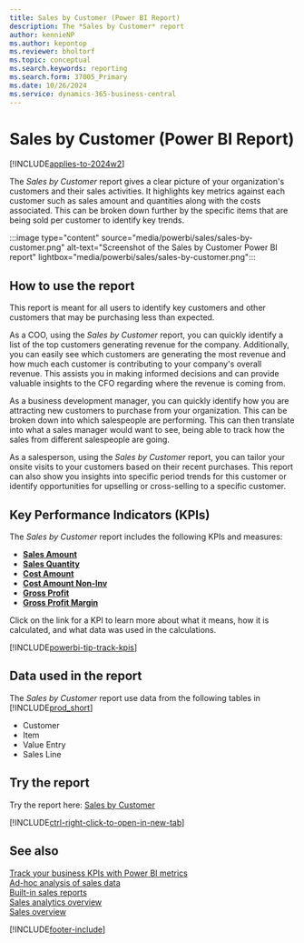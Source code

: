 ```yaml
---
title: Sales by Customer (Power BI Report)
description: The *Sales by Customer* report 
author: kennieNP
ms.author: kepontop
ms.reviewer: bholtorf
ms.topic: conceptual
ms.search.keywords: reporting
ms.search.form: 37005_Primary
ms.date: 10/26/2024
ms.service: dynamics-365-business-central
---
```


# Sales by Customer (Power BI Report)

[!INCLUDE[applies-to-2024w2](includes/applies-to-2024w2.md)]

The *Sales by Customer* report gives a clear picture of your organization's customers and their sales activities. It highlights key metrics against each customer such as sales amount and quantities along with the costs associated. This can be broken down further by the specific items that are being sold per customer to identify key trends.

:::image type="content" source="media/powerbi/sales/sales-by-customer.png" alt-text="Screenshot of the Sales by Customer Power BI report" lightbox="media/powerbi/sales/sales-by-customer.png":::


## How to use the report

This report is meant for all users to identify key customers and other customers that may be purchasing less than expected.

As a COO, using the *Sales by Customer* report, you can quickly identify a list of the top customers generating revenue for the company. Additionally, you can easily see which customers are generating the most revenue and how much each customer is contributing to your company's overall revenue. This assists you in making informed decisions and can provide valuable insights to the CFO regarding where the revenue is coming from.

As a business development manager, you can quickly identify how you are attracting new customers to purchase from your organization. This can be broken down into which salespeople are performing. This can then translate into what a sales manager would want to see, being able to track how the sales from different salespeople are going.

As a salesperson, using the *Sales by Customer* report, you can tailor your onsite visits to your customers based on their recent purchases. This report can also show you insights into specific period trends for this customer or identify opportunities for upselling or cross-selling to a specific customer.

## Key Performance Indicators (KPIs)

The *Sales by Customer* report includes the following KPIs and measures: 

- [**Sales Amount**](sales-powerbi-sales-kpis.md#sales-amount)
- [**Sales Quantity**](sales-powerbi-sales-kpis.md#sales-quantity)
- [**Cost Amount**](sales-powerbi-sales-kpis.md#cost-amount)
- [**Cost Amount Non-Inv**](sales-powerbi-sales-kpis.md#cost-amount-non-inv)
- [**Gross Profit**](sales-powerbi-sales-kpis.md#gross-profit)
- [**Gross Profit Margin**](sales-powerbi-sales-kpis.md#gross-profit-margin)

Click on the link for a KPI to learn more about what it means, how it is calculated, and what data was used in the calculations. 

[!INCLUDE[powerbi-tip-track-kpis](includes/powerbi-tip-track-kpis.md)]


## Data used in the report

The *Sales by Customer* report use data from the following tables in [!INCLUDE[prod_short](includes/prod_short.md)]

- Customer
- Item
- Value Entry
- Sales Line

## Try the report

Try the report here: [Sales by Customer](https://businesscentral.dynamics.com?page=37005)

[!INCLUDE[ctrl-right-click-to-open-in-new-tab](includes/ctrl-right-click-to-open-in-new-tab.md)]

## See also

[Track your business KPIs with Power BI metrics](track-kpis-with-power-bi-metrics.md)   
[Ad-hoc analysis of sales data](ad-hoc-analysis-sales.md)   
[Built-in sales reports](sales-reports.md)   
[Sales analytics overview](sales-analytics-overview.md)  
[Sales overview](sales-manage-sales.md)  

[!INCLUDE[footer-include](includes/footer-banner.md)]
